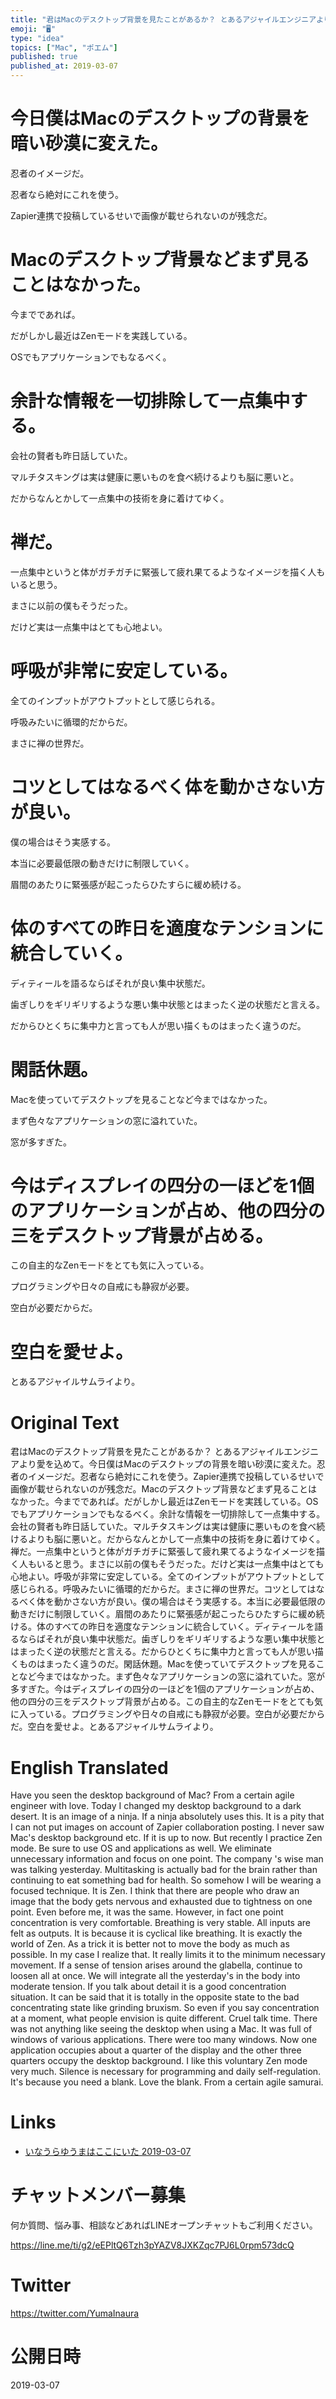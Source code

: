 ```yaml
---
title: "君はMacのデスクトップ背景を見たことがあるか？ とあるアジャイルエンジニアより愛を込めて"
emoji: "🖥"
type: "idea"
topics: ["Mac", "ポエム"]
published: true
published_at: 2019-03-07
---
```


# 今日僕はMacのデスクトップの背景を暗い砂漠に変えた。

忍者のイメージだ。

忍者なら絶対にこれを使う。

Zapier連携で投稿しているせいで画像が載せられないのが残念だ。

# Macのデスクトップ背景などまず見ることはなかった。

今までであれば。

だがしかし最近はZenモードを実践している。

OSでもアプリケーションでもなるべく。

# 余計な情報を一切排除して一点集中する。

会社の賢者も昨日話していた。

マルチタスキングは実は健康に悪いものを食べ続けるよりも脳に悪いと。

だからなんとかして一点集中の技術を身に着けてゆく。

# 禅だ。

一点集中というと体がガチガチに緊張して疲れ果てるようなイメージを描く人もいると思う。

まさに以前の僕もそうだった。

だけど実は一点集中はとても心地よい。

# 呼吸が非常に安定している。

全てのインプットがアウトプットとして感じられる。

呼吸みたいに循環的だからだ。

まさに禅の世界だ。

# コツとしてはなるべく体を動かさない方が良い。

僕の場合はそう実感する。

本当に必要最低限の動きだけに制限していく。

眉間のあたりに緊張感が起こったらひたすらに緩め続ける。

# 体のすべての昨日を適度なテンションに統合していく。

ディティールを語るならばそれが良い集中状態だ。

歯ぎしりをギリギリするような悪い集中状態とはまったく逆の状態だと言える。

だからひとくちに集中力と言っても人が思い描くものはまったく違うのだ。

# 閑話休題。

Macを使っていてデスクトップを見ることなど今まではなかった。

まず色々なアプリケーションの窓に溢れていた。

窓が多すぎた。

# 今はディスプレイの四分の一ほどを1個のアプリケーションが占め、他の四分の三をデスクトップ背景が占める。

この自主的なZenモードをとても気に入っている。

プログラミングや日々の自戒にも静寂が必要。

空白が必要だからだ。

# 空白を愛せよ。

とあるアジャイルサムライより。

# Original Text

君はMacのデスクトップ背景を見たことがあるか？ とあるアジャイルエンジニアより愛を込めて。今日僕はMacのデスクトップの背景を暗い砂漠に変えた。忍者のイメージだ。忍者なら絶対にこれを使う。Zapier連携で投稿しているせいで画像が載せられないのが残念だ。Macのデスクトップ背景などまず見ることはなかった。今までであれば。だがしかし最近はZenモードを実践している。OSでもアプリケーションでもなるべく。余計な情報を一切排除して一点集中する。会社の賢者も昨日話していた。マルチタスキングは実は健康に悪いものを食べ続けるよりも脳に悪いと。だからなんとかして一点集中の技術を身に着けてゆく。禅だ。一点集中というと体がガチガチに緊張して疲れ果てるようなイメージを描く人もいると思う。まさに以前の僕もそうだった。だけど実は一点集中はとても心地よい。呼吸が非常に安定している。全てのインプットがアウトプットとして感じられる。呼吸みたいに循環的だからだ。まさに禅の世界だ。コツとしてはなるべく体を動かさない方が良い。僕の場合はそう実感する。本当に必要最低限の動きだけに制限していく。眉間のあたりに緊張感が起こったらひたすらに緩め続ける。体のすべての昨日を適度なテンションに統合していく。ディティールを語るならばそれが良い集中状態だ。歯ぎしりをギリギリするような悪い集中状態とはまったく逆の状態だと言える。だからひとくちに集中力と言っても人が思い描くものはまったく違うのだ。閑話休題。Macを使っていてデスクトップを見ることなど今まではなかった。まず色々なアプリケーションの窓に溢れていた。窓が多すぎた。今はディスプレイの四分の一ほどを1個のアプリケーションが占め、他の四分の三をデスクトップ背景が占める。この自主的なZenモードをとても気に入っている。プログラミングや日々の自戒にも静寂が必要。空白が必要だからだ。空白を愛せよ。とあるアジャイルサムライより。

# English Translated

Have you seen the desktop background of Mac? From a certain agile engineer with love. Today I changed my desktop background to a dark desert. It is an image of a ninja. If a ninja absolutely uses this. It is a pity that I can not put images on account of Zapier collaboration posting. I never saw Mac's desktop background etc. If it is up to now. But recently I practice Zen mode. Be sure to use OS and applications as well. We eliminate unnecessary information and focus on one point. The company 's wise man was talking yesterday. Multitasking is actually bad for the brain rather than continuing to eat something bad for health. So somehow I will be wearing a focused technique. It is Zen. I think that there are people who draw an image that the body gets nervous and exhausted due to tightness on one point. Even before me, it was the same. However, in fact one point concentration is very comfortable. Breathing is very stable. All inputs are felt as outputs. It is because it is cyclical like breathing. It is exactly the world of Zen. As a trick it is better not to move the body as much as possible. In my case I realize that. It really limits it to the minimum necessary movement. If a sense of tension arises around the glabella, continue to loosen all at once. We will integrate all the yesterday's in the body into moderate tension. If you talk about detail it is a good concentration situation. It can be said that it is totally in the opposite state to the bad concentrating state like grinding bruxism. So even if you say concentration at a moment, what people envision is quite different. Cruel talk time. There was not anything like seeing the desktop when using a Mac. It was full of windows of various applications. There were too many windows. Now one application occupies about a quarter of the display and the other three quarters occupy the desktop background. I like this voluntary Zen mode very much. Silence is necessary for programming and daily self-regulation. It's because you need a blank. Love the blank. From a certain agile samurai.

# Links

- [いなうらゆうまはここにいた 2019-03-07](https://github.com/YumaInaura/YumaInaura/issues/656#s1551912729)









<!-- Update From Qiita API -->

# チャットメンバー募集


何か質問、悩み事、相談などあればLINEオープンチャットもご利用ください。

https://line.me/ti/g2/eEPltQ6Tzh3pYAZV8JXKZqc7PJ6L0rpm573dcQ





# Twitter


https://twitter.com/YumaInaura


<!-- Update From Qiita API -->



# 公開日時

2019-03-07
